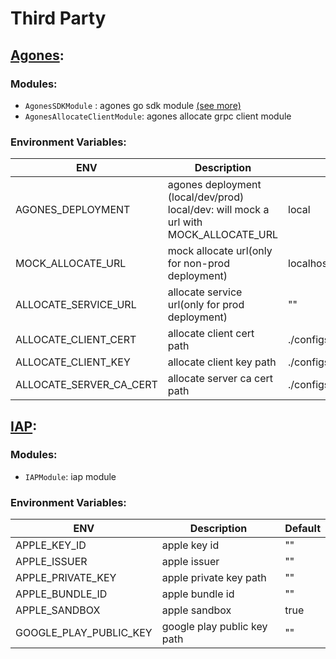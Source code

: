 # Third Party

## [Agones](https://agones.dev/site/):

### Modules:

* `AgonesSDKModule` : agones go sdk module [(see more)](https://agones.dev/site/docs/guides/client-sdks/)
* `AgonesAllocateClientModule`: agones allocate grpc client module

### Environment Variables:

| ENV                     | Description                                                                               | Default                  |
|-------------------------|-------------------------------------------------------------------------------------------|--------------------------|
| AGONES_DEPLOYMENT       | agones deployment (local/dev/prod)<br/> local/dev: will mock a url with MOCK_ALLOCATE_URL | local                    |
| MOCK_ALLOCATE_URL       | mock allocate url(only for non-prod deployment)                                           | localhost:8888           |
| ALLOCATE_SERVICE_URL    | allocate service url(only for prod deployment)                                            | ""                       |
| ALLOCATE_CLIENT_CERT    | allocate client cert path                                                                 | ./configs/agones/tls.crt |
| ALLOCATE_CLIENT_KEY     | allocate client key path                                                                  | ./configs/agones/tls.key |
| ALLOCATE_SERVER_CA_CERT | allocate server ca cert path                                                              | ./configs/agones/ca.crt  |

## [IAP](https://github.com/awa/go-iap):

### Modules:

* `IAPModule`: iap module

### Environment Variables:

| ENV                    | Description                 | Default |
|------------------------|-----------------------------|---------|
| APPLE_KEY_ID           | apple key id                | ""      |
| APPLE_ISSUER           | apple issuer                | ""      |
| APPLE_PRIVATE_KEY      | apple private key path      | ""      |
| APPLE_BUNDLE_ID        | apple bundle id             | ""      |
| APPLE_SANDBOX          | apple sandbox               | true    |
| GOOGLE_PLAY_PUBLIC_KEY | google play public key path | ""      |

